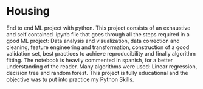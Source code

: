# Housing
End to end ML project with python.
This project consists of an exhaustive and self contained .ipynb file that goes through all the steps required in a good ML project: Data analysis and visualization, data correction and cleaning, feature engineering and transformation, construction of a good validation set, best practices to achieve reproducibility and finally algorithm fitting.
The notebook is heavily commented in spanish, for a better understanding of the reader.
Many algorithms were used: Linear regression, decision tree and random forest.
This project is fully educational and the objective was tu put into practice my Python Skills.
